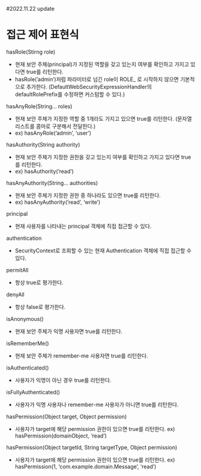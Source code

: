 #2022.11.22 update

# 접근 제어 표현식

hasRole(Stirng role)	
- 현재 보안 주체(principal)가 지정된 역할을 갖고 있는지 여부를 확인하고 가지고 있다면 true를 리턴한다.
- hasRole(’admin’)처럼 파라미터로 넘긴 role이 ROLE_ 로 시작하지 않으면 기본적으로 추가한다.
  (DefaultWebSecurityExpressionHandler의 defaultRolePrefix를 수정하면 커스텀할 수 있다.)
  
hasAnyRole(String… roles)	
- 현재 보안 주체가 지정한 역할 중 1개라도 가지고 있으면 true를 리턴한다.
  (문자열 리스트를 콤마로 구분해서 전달한다.)
- ex) hasAnyRole(’admin’, ‘user’)

hasAuthority(String authority)	
- 현재 보안 주체가 지정한 권한을 갖고 있는지 여부를 확인하고 가지고 있다면 true를 리턴한다.
- ex) hasAuthority(’read’)

hasAnyAuthority(String… authorities)	
- 현재 보안 주체가 지정한 권한 중 하나라도 있으면 true를 리턴한다.
- ex) hasAnyAuthority(’read’, ‘write’)
  
principal	
- 현재 사용자를 나타내는 principal 객체에 직접 접근할 수 있다.
  
authentication	
- SecurityContext로 조회할 수 있는 현재 Authentication 객체에 직접 접근할 수 있다.

permitAll	
- 항상 true로 평가한다.

denyAll
- 항상 false로 평가한다.

isAnonymous()	
- 현재 보안 주체가 익명 사용자면 true를 리턴한다.

isRememberMe()
- 현재 보안 주체가 remember-me 사용자면 true를 리턴한다.

isAuthenticated()	
- 사용자가 익명이 아닌 경우 true를 리턴한다.

isFullyAuthenticated()	
- 사용자가 익명 사용자나 remember-me 사용자가 아니면 true를 리턴한다.

hasPermission(Object target, Object permission)	
- 사용자가 target에 해당 permission 권한이 있으면 true를 리턴한다.
ex) hasPermission(domainObject, ‘read’)

hasPermission(Object targetId, String targetType, Object permission)	
- 사용자가 target에 해당 permission 권한이 있으면 true를 리턴한다.
ex) hasPermission(1, ‘com.example.domain.Message’, ‘read’)
